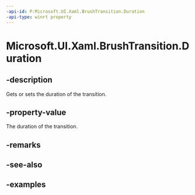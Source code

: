 ```yaml
---
-api-id: P:Microsoft.UI.Xaml.BrushTransition.Duration
-api-type: winrt property
---
```


<!-- Property syntax.
public TimeSpan Duration { get;  set; }
-->

# Microsoft.UI.Xaml.BrushTransition.Duration

## -description
Gets or sets the duration of the transition.

## -property-value

The duration of the transition.

## -remarks

## -see-also

## -examples

